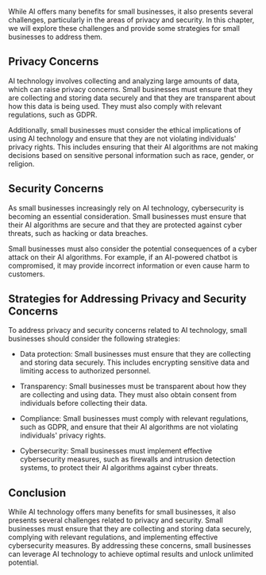 

While AI offers many benefits for small businesses, it also presents several challenges, particularly in the areas of privacy and security. In this chapter, we will explore these challenges and provide some strategies for small businesses to address them.

Privacy Concerns
----------------

AI technology involves collecting and analyzing large amounts of data, which can raise privacy concerns. Small businesses must ensure that they are collecting and storing data securely and that they are transparent about how this data is being used. They must also comply with relevant regulations, such as GDPR.

Additionally, small businesses must consider the ethical implications of using AI technology and ensure that they are not violating individuals' privacy rights. This includes ensuring that their AI algorithms are not making decisions based on sensitive personal information such as race, gender, or religion.

Security Concerns
-----------------

As small businesses increasingly rely on AI technology, cybersecurity is becoming an essential consideration. Small businesses must ensure that their AI algorithms are secure and that they are protected against cyber threats, such as hacking or data breaches.

Small businesses must also consider the potential consequences of a cyber attack on their AI algorithms. For example, if an AI-powered chatbot is compromised, it may provide incorrect information or even cause harm to customers.

Strategies for Addressing Privacy and Security Concerns
-------------------------------------------------------

To address privacy and security concerns related to AI technology, small businesses should consider the following strategies:

* Data protection: Small businesses must ensure that they are collecting and storing data securely. This includes encrypting sensitive data and limiting access to authorized personnel.

* Transparency: Small businesses must be transparent about how they are collecting and using data. They must also obtain consent from individuals before collecting their data.

* Compliance: Small businesses must comply with relevant regulations, such as GDPR, and ensure that their AI algorithms are not violating individuals' privacy rights.

* Cybersecurity: Small businesses must implement effective cybersecurity measures, such as firewalls and intrusion detection systems, to protect their AI algorithms against cyber threats.

Conclusion
----------

While AI technology offers many benefits for small businesses, it also presents several challenges related to privacy and security. Small businesses must ensure that they are collecting and storing data securely, complying with relevant regulations, and implementing effective cybersecurity measures. By addressing these concerns, small businesses can leverage AI technology to achieve optimal results and unlock unlimited potential.

